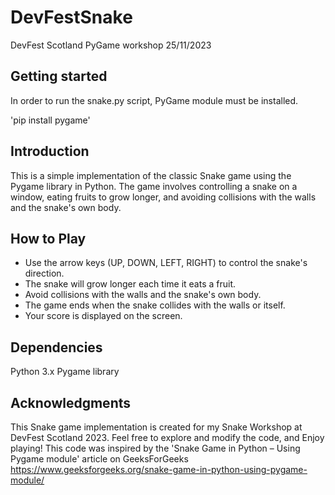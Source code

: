 # DevFestSnake
DevFest Scotland PyGame workshop 25/11/2023

## Getting started
In order to run the snake.py script, PyGame module must be installed.

'pip install pygame'


## Introduction
This is a simple implementation of the classic Snake game using the Pygame library in Python. The game involves controlling a snake on a window, eating fruits to grow longer, and avoiding collisions with the walls and the snake's own body.

## How to Play

* Use the arrow keys (UP, DOWN, LEFT, RIGHT) to control the snake's direction.
* The snake will grow longer each time it eats a fruit.
* Avoid collisions with the walls and the snake's own body.
* The game ends when the snake collides with the walls or itself.
* Your score is displayed on the screen.

## Dependencies
Python 3.x
Pygame library

## Acknowledgments
This Snake game implementation is created for my Snake Workshop at DevFest Scotland 2023. Feel free to explore and modify the code, and Enjoy playing!
This code was inspired by the 'Snake Game in Python – Using Pygame module' article on GeeksForGeeks 
https://www.geeksforgeeks.org/snake-game-in-python-using-pygame-module/
